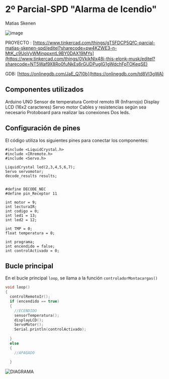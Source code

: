 # 2º Parcial-SPD "Alarma de Icendio"


Matias Skenen


![image](https://github.com/matiastaoskn/Segundo-Parcial/assets/93952537/8ac145a7-4baf-4a82-809b-dc748cb3f3db)


PROYECTO : [https://www.tinkercad.com/things/gT5FDCP5QfC-parcial-matias-skenen-spd/editel?sharecode=pw4KZWE3-n-MtK_c9UoVyWMinppxntL9BY0DAX19MYs](https://www.tinkercad.com/things/0VkikNlx48i-this-elonk-musk/editel?sharecode=NT5Waf9X8Ro0fuNkEs6rGUDPugIG1gWdchFpTOKeqSE)




GDB: [https://onlinegdb.com/JaE_Q7I0b](https://onlinegdb.com/td8VI3gWA)
## Componentes utilizados

Arduino UNO
Sensor de temperatura
Control remoto IR (Infrarrojo)
Display LCD (16x2 caracteres)
Servo motor
Cables y resistencias según sea necesario
Protoboard para realizar las conexiones
Dos leds.

## Configuración de pines

El código utiliza los siguientes pines para conectar los componentes:

```
#include <LiquidCrystal.h>
#include <IRremote.h> 
#include <Servo.h>

LiquidCrystal led(2,3,4,5,6,7);
Servo servomotor;
decode_results results;


#define DECODE_NEC
#define pin_Receptor 11

int motor = 9;
int lecturaIR; 
int codigo = 0;
int led1 = 13;
int led2 = 12;

int TMP = 0;
float temperatura = 0;

int programa;
int encendido = false;
int controlActivado = 0;
```


## Bucle principal

En el bucle principal `loop`, se llama a la función `controladorMontacargas()` 


```cpp
void loop()
{
  controlRemotoIr();
  if (encendido == true)
  {
    //ECENDIDO
    sensorTemperatura();
    displayLCD();
    ServoMotor();
    Serial.println(controlActivado);
    
  } 
  else
  {
    //APAGADO
    
  }
```


![DIAGRAMA](https://github.com/matiastaoskn/PARCIAL-SPD1/assets/93952537/955de3e1-3e17-4213-8f5c-83232bc0b114)

